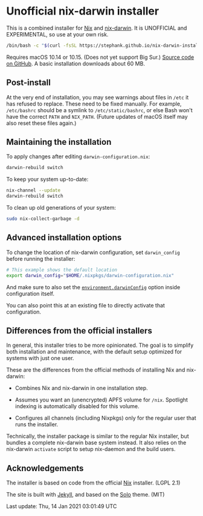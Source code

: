 # Unofficial nix-darwin installer

This is a combined installer for [Nix] and [nix-darwin]. It is UNOFFICIAL and
EXPERIMENTAL, so use at your own risk.

```sh
/bin/bash -c "$(curl -fsSL https://stephank.github.io/nix-darwin-installer/install.sh)"
```

Requires macOS 10.14 or 10.15. (Does not yet support Big Sur.) [Source code on
GitHub]. A basic installation downloads about 60 MB.

## Post-install

At the very end of installation, you may see warnings about files in `/etc` it
has refused to replace. These need to be fixed manually. For example,
`/etc/bashrc` should be a symlink to `/etc/static/bashrc`, or else Bash won't
have the correct `PATH` and `NIX_PATH`. (Future updates of macOS itself may
also reset these files again.)

## Maintaining the installation

To apply changes after editing `darwin-configuration.nix`:

```sh
darwin-rebuild switch
```

To keep your system up-to-date:

```sh
nix-channel --update
darwin-rebuild switch
```

To clean up old generations of your system:

```sh
sudo nix-collect-garbage -d
```

## Advanced installation options

To change the location of nix-darwin configuration, set `darwin_config` before
running the installer:

```sh
# This example shows the default location
export darwin_config="$HOME/.nixpkgs/darwin-configuration.nix"
```

And make sure to also set the [`environment.darwinConfig`] option inside
configuration itself.

You can also point this at an existing file to directly activate that
configuration.

## Differences from the official installers

In general, this installer tries to be more opinionated. The goal is to
simplify both installation and maintenance, with the default setup optimized
for systems with just one user.

These are the differences from the official methods of installing Nix and
nix-darwin:

- Combines Nix and nix-darwin in one installation step.

- Assumes you want an (unencrypted) APFS volume for `/nix`. Spotlight indexing
  is automatically disabled for this volume.

- Configures all channels (including Nixpkgs) only for the regular user that
  runs the installer.

Technically, the installer package is similar to the regular Nix installer, but
bundles a complete nix-darwin base system instead. It also relies on the
nix-darwin `activate` script to setup nix-daemon and the build users.

## Acknowledgements

The installer is based on code from the official [Nix] installer. (LGPL 2.1)

The site is built with [Jekyll], and based on the [Solo] theme. (MIT)

[nix]: https://nixos.org/
[nix-darwin]: https://github.com/LnL7/nix-darwin
[source code on github]: https://github.com/stephank/nix-darwin-installer
[`environment.darwinconfig`]: https://lnl7.github.io/nix-darwin/manual/index.html#opt-environment.darwinConfig
[jekyll]: https://jekyllrb.com
[solo]: https://github.com/chibicode/solo

Last update: Thu, 14 Jan 2021 03:01:49 UTC
